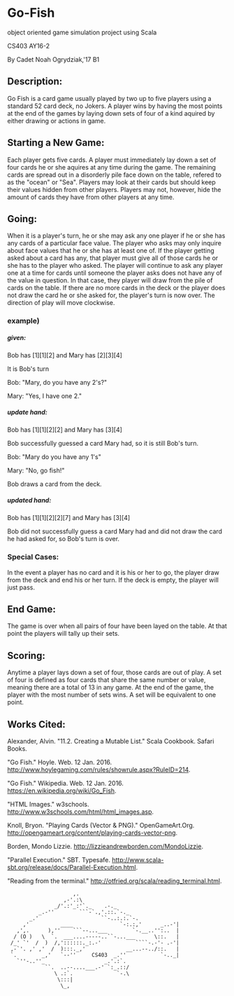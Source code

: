 # Go-Fish
object oriented game simulation project using Scala

CS403 AY16-2

By Cadet Noah Ogrydziak,'17 B1

## Description:
Go Fish is a card game usually played by two up to five players using a standard 52 card deck, no Jokers. A player wins by having the most points at the end of the games by laying down sets of four of a kind aquired by either drawing or actions in game.

## Starting a New Game:
Each player gets five cards. A player must immediately lay down a set of four cards he or she aquires at any time during the game. The remaining cards are spread out in a disorderly pile face down on the table, refered to as the "ocean" or "Sea". Players may look at their cards but should keep their values hidden from other players. Players may not, however, hide the amount of cards they have from other players at any time.

## Going:
When it is a player's turn, he or she may ask any one player if he or she has any cards of a particular face value. The player who asks may only inquire about face values that he or she has at least one of. If the player getting asked about a card has any, that player must give all of those cards he or she has to the player who asked. The player will continue to ask any player one at a time for cards until someone the player asks does not have any of the value in question. In that case, they player will draw from the pile of cards on the table. If there are no more cards in the deck or the player does not draw the card he or she asked for, the player's turn is now over. The direction of play will move clockwise.

### example)
##### given:
Bob has [1][1][2] and Mary has [2][3][4]

It is Bob's turn

Bob: "Mary, do you have any 2's?"

Mary: "Yes, I have one 2."

##### update hand:

Bob has [1][1][2][2] and Mary has [3][4]

Bob successfully guessed a card Mary had, so it is still Bob's turn.

Bob: "Mary do you have any 1's"

Mary: "No, go fish!"

Bob draws a card from the deck.

##### updated hand:

Bob has [1][1][2][2][7] and Mary has [3][4]

Bob did not successfully guess a card Mary had and did not draw the card he had asked for, so Bob's turn is over.

### Special Cases:
In the event a player has no card and it is his or her to go, the player draw from the deck and end his or her turn. If the deck is empty, the player will just pass.

## End Game:
The game is over when all pairs of four have been layed on the table. At that point the players will tally up their sets.

## Scoring:
Anytime a player lays down a set of four, those cards are out of play. A set of four is defined as four cards that share the same number or value, meaning there are a total of 13 in any game. At the end of the game, the player with the most number of sets wins. A set will be equivalent to one point.

## Works Cited:
Alexander, Alvin. "11.2. Creating a Mutable List." Scala Cookbook. Safari Books.

"Go Fish." Hoyle. Web. 12 Jan. 2016. http://www.hoylegaming.com/rules/showrule.aspx?RuleID=214.

"Go Fish." Wikipedia. Web. 12 Jan. 2016. https://en.wikipedia.org/wiki/Go_Fish.

"HTML Images." w3schools. http://www.w3schools.com/html/html_images.asp.

Knoll, Bryon. "Playing Cards (Vector & PNG)." OpenGameArt.Org. http://opengameart.org/content/playing-cards-vector-png.

Borden, Mondo Lizzie. http://lizzieandrewborden.com/MondoLizzie.

"Parallel Execution." SBT. Typesafe. http://www.scala-sbt.org/release/docs/Parallel-Execution.html.

"Reading from the terminal." http://otfried.org/scala/reading_terminal.html.

                         ,.
                      ,-'.:\
                   _/'.:'_:'`._    .-._
              _.-''        ```-`.,'.::.`-._
           _.'                    ``-..:.:.`-.
         ,'          ____               `-:.:,'      _..-'|
       ,',.      ),''    ```--...___        `-.__..'':..  |
      / (O )   \  `.  ___....-----..``-...___      \::.   |
     /_' `'  /  )  /,'::::::._:.-'           ````-.-'- .-'|
     ,-`'. ,' ,'  /  ):::._,'             __...--../::.   |
     `.        _,'   `--''     CS403  _.''           `-.._|
       `''-..''_                   _.'.:`.
                ``.  ..--....___.-' `:_.::/
                   \ .:`.              `-.\
                    \:::|
                     \_,
